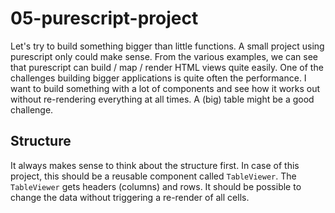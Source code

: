 # 05-purescript-project

Let's try to build something bigger than little functions. A small project using purescript only could make sense. From 
the various examples, we can see that purescript can build / map / render HTML views quite easily. One of the challenges
building bigger applications is quite often the performance. I want to build something with a lot of components and see 
how it works out without re-rendering everything at all times. A (big) table might be a good challenge.

## Structure

It always makes sense to think about the structure first. In case of this project, this should be a reusable component
called `TableViewer`. The `TableViewer` gets headers (columns) and rows. It should be possible to change the data 
without triggering a re-render of all cells.
